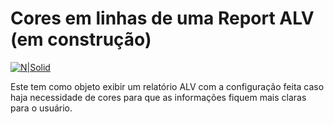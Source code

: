 # Cores em linhas de uma Report ALV (em construção)

[![N|Solid](https://wiki.scn.sap.com/wiki/download/attachments/1710/ABAP%20Development.png?version=1&modificationDate=1446673897000&api=v2)](https://www.sap.com/brazil/developer.html)

Este tem como objeto exibir um relatório ALV com a configuração feita caso haja necessidade de cores para que as informações fiquem mais claras para o usuário.
